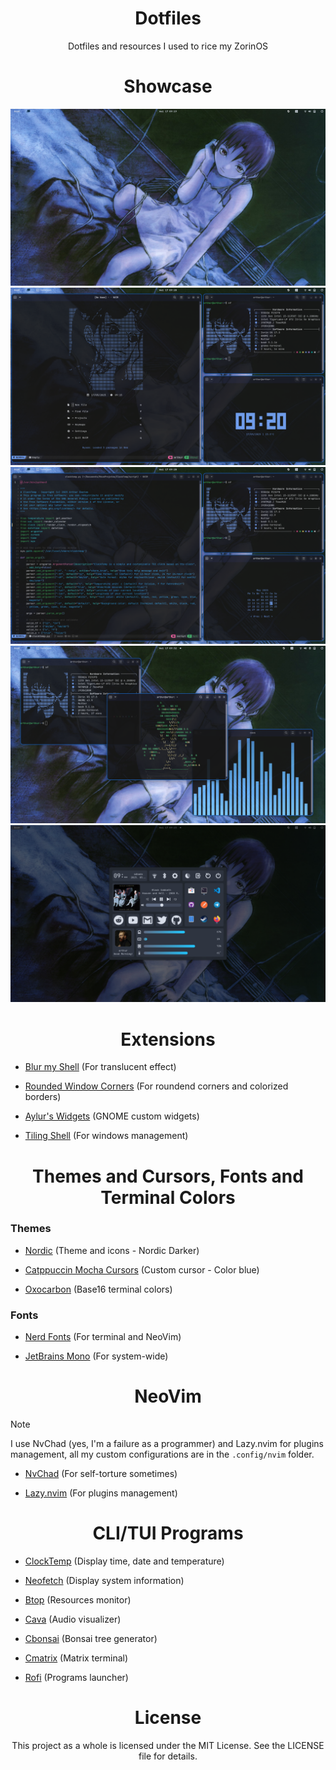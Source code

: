 <div align="center">
 <h1>Dotfiles</h1>
 <p>Dotfiles and resources I used to rice my ZorinOS</p>
</div>

<div align="center">
 <h1>Showcase</h1>
</div>

<div align="center">
 <img src="images/Screenshot_1.png">
 <img src="images/Screenshot_2.png">
 <img src="images/Screenshot_3.png">
 <img src="images/Screenshot_4.png">
 <img src="images/Screenshot_5.png">
</div>

<div align="center">
 <h1>Extensions</h1>
</div>

- [Blur my Shell](https://extensions.gnome.org/extension/3193/blur-my-shell/) (For translucent effect)

- [Rounded Window Corners](https://extensions.gnome.org/extension/5237/rounded-window-corners/) (For roundend corners and colorized borders)

- [Aylur's Widgets](https://extensions.gnome.org/extension/5338/aylurs-widgets/) (GNOME custom widgets)

- [Tiling Shell](https://extensions.gnome.org/extension/7065/tiling-shell/) (For windows management)

<div align="center">
 <h1>Themes and Cursors, Fonts and Terminal Colors</h1>
</div>

### Themes

- [Nordic](https://www.gnome-look.org/p/1267246) (Theme and icons - Nordic Darker)

- [Catppuccin Mocha Cursors](https://www.gnome-look.org/p/2135236) (Custom cursor - Color blue)

- [Oxocarbon](https://github.com/nyoom-engineering/base16-oxocarbon) (Base16 terminal colors)

### Fonts

- [Nerd Fonts](https://www.nerdfonts.com/) (For terminal and NeoVim)

- [JetBrains Mono](https://www.jetbrains.com/lp/mono/) (For system-wide)


<div align="center">
 <h1>NeoVim</h1>
</div>

> [!NOTE]
I use NvChad (yes, I'm a failure as a programmer) and Lazy.nvim for plugins management, all my custom configurations are in the `.config/nvim` folder.

- [NvChad](https://nvchad.com/) (For self-torture sometimes)

- [Lazy.nvim](https://github.com/folke/lazy.nvim) (For plugins management)

<div align="center">
 <h1>CLI/TUI Programs</h1>
</div>

- [ClockTemp](https://github.com/arthur-dnts/ClockTemp) (Display time, date and temperature)

- [Neofetch](https://github.com/dylanaraps/neofetch) (Display system information)

- [Btop](https://github.com/aristocratos/btop) (Resources monitor)

- [Cava](https://github.com/karlstav/cava) (Audio visualizer)

- [Cbonsai](https://github.com/mhzawadi/homebrew-cbonsai) (Bonsai tree generator)

- [Cmatrix](https://github.com/abishekvashok/cmatrix) (Matrix terminal)

- [Rofi](https://github.com/davatorium/rofi) (Programs launcher)

<div align="center">
 <h1>License</h1>
 <p>This project as a whole is licensed under the MIT License. See the LICENSE file for details.</p>
</div>
